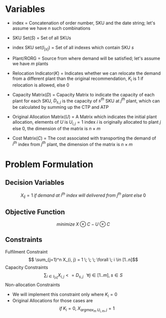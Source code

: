 # Variables
- index = Concatenation of order number, SKU and the date string; let's assume we have $n$ such combinations

- SKU Set($S$) = Set of all SKUs

- index SKU set($I_{[s]}$) = Set of all indexes which contain SKU $s$

- Plant/RORG = Source from where demand will be satisfied; let's assume we have $m$ plants
  
- Relocation Indicator($K$) = Indicates whether we can relocate the demand from a different plant than the original recommendation, $K_i$ is $1$ if relocation is allowed, else $0$
  
- Capacity Matrix($D$) = Capacity Matrix to indicate the capacity of each plant for each SKU, $D_{s,j}$ is the capacity of $s^{th}$ SKU at $j^{th}$ plant, which can be calculated by summing up the CTP and ATP
  
- Original Allocation Matrix($U$) = A Matrix which indicates the initial plant allocation, elements of $U$ is $U_{i,j} = 1 \text{ index } i \text{ is originally allocated to plant } j \text{ else } 0$, the dimension of the matrix is $n \times m$
  
- Cost Matrix($C$) = The cost associated with transporting the demand of $i^{th}$ index from $j^{th}$ plant, the dimension of the matrix is $n \times m$
# Problem Formulation

## Decision Variables
$$X_{ij} = 1 \; if \; demand \; at \; i^{th} \; index \; will \; delivered \; from \; j^{th} \; plant \; else \; 0$$

## Objective Function
$$ minimize \; X \otimes C - U \otimes C$$
## Constraints
Fulfilment Constraint
$$ \sum_{j=1}^n X_{i, j} = 1 \; \; \; \forall \; i \in [1..n]$$
Capacity Constraints
$$\sum_{i \in I_{[s]}} X_{i,j} <= D_{s,j} \; \; \;  \forall j \in [1..m], \; s \in S $$
Non-allocation Constraints

- We will implement this constraint only where $K_i = 0$
- Original Allocations for those cases are 
$$if \; K_i = 0, \; X_{argmax_m \; U_{i, m}, j} = 1 $$